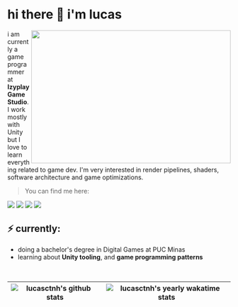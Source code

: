 <h1>hi there 👋 i'm lucas </h1>

<img align="right" style="width:450px;height:300px;" src="https://i.gifer.com/origin/60/60120cc1d020a156a8401a3a2db12c4d.gif" />

i am currently a game programmer at **Izyplay Game Studio**. I work mostly with Unity but I love to learn everything related to game dev. I'm very interested in render pipelines, shaders, software architecture and game optimizations.

> You can find me here:

<a href="https://lucasctnh.com"><img src="https://img.shields.io/badge/-Portfolio-e5dad4?style=for-the-badge&logo=Notion&logoColor=black&link=https://lucasctnh.com"></a>
<a href="https://www.linkedin.com/in/lcscout/"><img src="https://img.shields.io/badge/-LinkedIn-f5ead9?style=for-the-badge&logo=Linkedin&logoColor=black&link=https://www.linkedin.com/in/lucasctnh/"></a>
<a href="mailto:lucasctnh@hotmail.com"><img src="https://img.shields.io/badge/-Mail-f5e1c0?style=for-the-badge&logo=Gmail&logoColor=black&link=mailto:lucasctnh@hotmail.com"></a>
<a href="https://lucasctnh.itch.io/"><img src="https://img.shields.io/badge/-Itch.io-d2b59f?style=for-the-badge&logo=itch.io&logoColor=black&link=https://lucasctnh.itch.io/"></a>

<h2>⚡️ currently:</h2>
<ul>
<li>doing a bachelor's degree in Digital Games at PUC Minas</li>
<li>learning about <strong>Unity tooling</strong>, and <strong>game programming patterns</strong></li>
</ul>

<br>
<div align="center">
  
  | <img align="center" src="https://github-readme-stats.vercel.app/api?username=lucasctnh&show_icons=true&include_all_commits=true&theme=moltack&hide_border=true&show=prs_merged,prs_merged_percentage,reviews&rank_icon=github" alt="lucasctnh's github stats" /> | <img align="center" src="https://github-readme-stats.vercel.app/api/wakatime?username=@lucasctnh&range=last_year&layout=compact&theme=moltack&custom_title=lucas%20coutinho's%20Yearly%20WakaTime%20Stats" alt="lucasctnh's yearly wakatime stats" /> |
  | ------------- | ------------- |
  
</div>

<!-- Wakatime: ?range= can be one of last_7_days, last_30_days, last_6_months, or last_year -->
